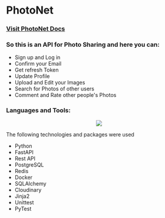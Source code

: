 # PhotoNet

<h3><a href="https://photonet.fly.dev/docs#/" style="font-size:30 px">Visit PhotoNet Docs</a></h3>

<h3>So this is an API for Photo Sharing and here you can:</h3>
<ul>
  <li>Sign up and Log in</li>
  <li>Confirm your Email</li>
  <li>Get refresh Token</li>
  <li>Update Profile</li>
  <li>Upload and Edit your Images</li>
  <li>Search for Photos of other users</li>
  <li>Comment and Rate other people's Photos</li>

</ul>  
<h3>Languages and Tools:</h3>
<p align="center">
  <a href="https://skillicons.dev">
    <img src="https://skillicons.dev/icons?i=python,fastapi,postgresql,redis,html,docker,git" />
  </a>
</p>
The following technologies and packages were used
<ul>
  <li>Python</li>
  <li>FastAPI</li>
  <li>Rest API</li>
  <li>PostgreSQL</li>
  <li>Redis</li>
  <li>Docker</li>
  <li>SQLAlchemy</li>
  <li>Cloudinary</li>
  <li>Jinja2</li>
  <li>Unittest</li>
  <li>PyTest</li>
</ul> 